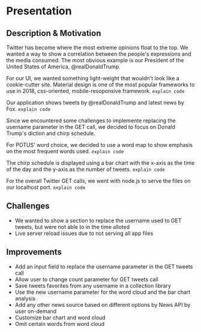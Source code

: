 # Presentation

## Description & Motivation

Twitter has become where the most extreme opinions float to the top. We wanted a way to show a correlation between the people's expressions and the media consumed. The most obvious example is our President of the United States of America, @realDonaldTrump.

For our UI, we wanted something light-weight that wouldn't look like a cookie-cutter site. Material design is one of the most popular frameworks to use in 2018, css-oriented, mobile-resoponsive framework.
`explain code`

Our application shows tweets by @realDonaldTrump and latest news by Fox.
`explain code`

Since we encountered some challenges to implemente replacing the username parameter in the GET call, we decided to focus on Donald Trump's diction and chirp schedule.

For POTUS' word choice, we decided to use a word map to show emphasis on the most frequent words used.
`explain code`

The chirp schedule is displayed using a bar chart with the x-axis as the time of the day and the y-axis as the number of tweets.
`explain code`

For the overall Twitter GET calls, we went with node.js to serve the files on our localhost port.
`explain code`

## Challenges

- We wanted to show a section to replace the username used to GET tweets, but were not able to in the time alloted
- Live server reload issues due to not serving all app files

## Improvements

- Add an input field to replace the username parameter in the GET tweets call
- Allow user to change count parameter for GET tweets call
- Save tweets favorites from any username in a collection library
- Use the new username parameter for the word cloud and the bar chart analysis
- Add any other news source based on different options by News API by user on-demand
- Customize bar chart and word cloud
- Omit certain words from word cloud